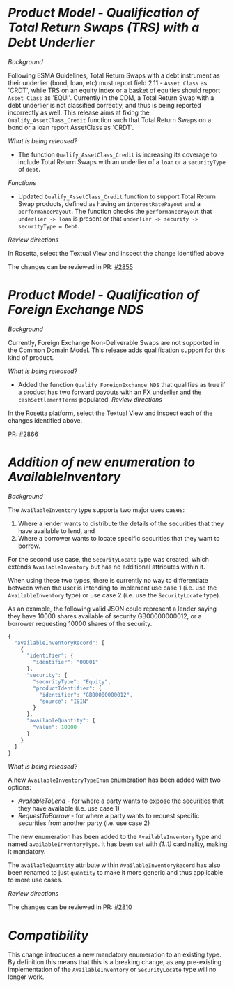 # _Product Model - Qualification of Total Return Swaps (TRS) with a Debt Underlier_

_Background_

Following ESMA Guidelines, Total Return Swaps with a debt instrument as their underlier (bond, loan, etc) must report field 2.11 - `Asset Class` as 'CRDT', while TRS on an equity index or a basket of equities should report `Asset Class` as 'EQUI'. Currently in the CDM, a Total Return Swap with a debt underlier is not classified correctly, and thus is being reported incorrectly as well. This release aims at fixing the `Qualify_AssetClass_Credit` function such that Total Return Swaps on a bond or a loan report AssetClass as 'CRDT'.

_What is being released?_

- The function `Qualify_AssetClass_Credit` is increasing its coverage to include Total Return Swaps with an underlier of a `loan` or a `securityType` of `debt`.

_Functions_

- Updated `Qualify_AssetClass_Credit` function to support Total Return Swap products, defined as having an `interestRatePayout` and a `performancePayout`. The function checks the `performancePayout` that `underlier -> loan` is present or that `underlier -> security -> securityType = Debt`.

_Review directions_

In Rosetta, select the Textual View and inspect the change identified above

The changes can be reviewed in PR: [#2855](https://github.com/finos/common-domain-model/pull/2855)

# _Product Model - Qualification of Foreign Exchange NDS_

_Background_

Currently, Foreign Exchange Non-Deliverable Swaps are not supported in the Common Domain Model. This release adds qualification support for this kind of product.

_What is being released?_

- Added the function `Qualify_ForeignExchange_NDS` that qualifies as true if a product has two forward payouts with an FX underlier and the `cashSettlementTerms` populated.
_Review directions_

In the Rosetta platform, select the Textual View and inspect each of the changes identified above.

PR: [#2866](https://github.com/finos/common-domain-model/pull/2866)

# _Addition of new enumeration to AvailableInventory_

_Background_

The ```AvailableInventory``` type supports two major uses cases: 

1. Where a lender wants to distribute the details of the securities that they have available to lend, and 
2. Where a borrower wants to locate specific securities that they want to borrow. 

For the second use case, the ```SecurityLocate``` type was created, which extends ```AvailableInventory``` but has no additional attributes within it.

When using these two types, there is currently no way to differentiate between when the user is intending to implement use case 1 (i.e. use the ```AvailableInventory``` type) or use case 2 (i.e. use the ```SecurityLocate``` type).

As an example, the following valid JSON could represent a lender saying they have 10000 shares available of security GB00000000012, or a borrower requesting 10000 shares of the security.

```javascript
{
  "availableInventoryRecord": [
    {
      "identifier": {
        "identifier": "00001"
      },
      "security": {
        "securityType": "Equity",
        "productIdentifier": {
          "identifier": "GB00000000012",
          "source": "ISIN"
        }
      },
      "availableQuantity": {
        "value": 10000
      }
    }
  ]
}
``` 

_What is being released?_

A new ```AvailableInventoryTypeEnum``` enumeration has been added with two options:
 - _AvailableToLend_ - for where a party wants to expose the securities that they have available (i.e. use case 1)
 - _RequestToBorrow_ - for where a party wants to request specific securities from another party (i.e. use case 2)

The new enumeration has been added to the ```AvailableInventory``` type and named ```availableInventoryType```. It has been set with _(1..1)_ cardinality, making it mandatory. 
 
The ```availableQuantity``` attribute within ```AvailableInventoryRecord``` has also been renamed to just ```quantity``` to make it more generic and thus applicable to more use cases.

_Review directions_

The changes can be reviewed in PR: [#2810](https://github.com/finos/common-domain-model/pull/2810)

# _Compatibility_
This change introduces a new mandatory enumeration to an existing type. By definition this means that this is a breaking change, as any pre-existing implementation of the ```AvailableInventory``` or ```SecurityLocate``` type will no longer work. 

